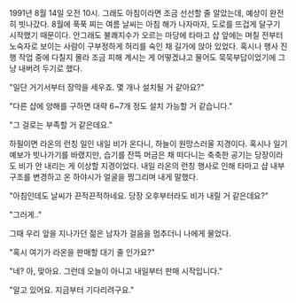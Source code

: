 1991년 8월 14일 오전 10시.
그래도 아침이라면 조금 선선할 줄 알았는데, 예상이 완전히 빗나갔다.
8월에 푹푹 찌는 여름 날씨는 아침 해가 나자마자, 도로를 뜨겁게 달구기 시작했기 때문이다.
안그래도 불쾌지수가 오르는 마당에 타마고 샵 앞에는 며칠 전부터 노숙자로 보이는 사람이 구부정하게 허리를 숙인 채 길가에 앉아 있었다.
혹시나 행사 진행 작업 중에 다칠지 몰라 조금 피해 계시는 게 어떻겠냐고 물어도 묵묵부답이었기에 그냥 내버려 두기로 했다.

"일단 거기서부터 장막을 세우죠. 몇 개나 설치될 거 같아요?" 

"다른 샵에 양해를 구하면 대략 6~7개 정도 설치 가능할 거 같습니다." 

"그 걸로는 부족할 거 같은데요." 

하필이면 라온의 런칭 일인 내일 비가 온다니, 하늘이 원망스러울 지경이다.
혹시나 일기예보가 빗나가기를 바랬지만, 습기를 잔뜩 머금은 채 떠다니는 축축한 공기는 당장이라도 비가 안 내리는 게 이상할 지경이었다.
내일 라온의 런칭 행사로 인해 타마고 샵 내부 구조를 변경하고 온 하야시가 얼굴을 찡그리며 내게 말했다.

"아침인데도 날씨가 끈적끈적하네요. 당장 오후부터라도 비가 내릴 거 같은데요?" 

"그러게.." 

그때 우리 앞을 지나가던 젊은 남자가 걸음을 멈추더니 나에게 물었다.

"혹시 여기가 라온을 판매할 대기 줄 인가요?" 

"네? 아, 맞아요. 그런데 오늘이 아니고 내일부터 판매 시작입니다." 

"알고 있어요. 지금부터 기다리려구요." 